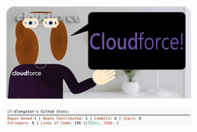 <!-- 
Version 3.0.103
Built Sat Sep 28 2024 05:18:28 GMT+0000 (Coordinated Universal Time)
-->

<h1 align="center">
  <a href="https://github.com/cf-dlangston/cf-dlangston/tree/master/src" title="Click to View Source">
    <picture width="100%" alt="Dylan">
      <source media="(prefers-color-scheme: dark)" srcset="dylan-dark.svg?version=3.0.103">
      <img src="dylan-light.svg?version=3.0.103" alt="Dylan">
    </picture>
  </a>
</h1>

<div align="center">
  <picture width="100%" alt="Profile Info and Stats">
    <source media="(prefers-color-scheme: dark)" srcset="stats-dark.svg?version=3.0.103">
    <img src="stats-light.svg?version=3.0.103" alt="Profile Info and Stats">
  </picture>
</div>

